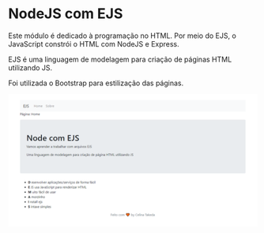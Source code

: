# NodeJS com EJS
Este módulo é dedicado à programação no HTML. Por meio do EJS, o JavaScript constrói o HTML com NodeJS e Express.

EJS é uma linguagem de modelagem para criação de páginas HTML utilizando JS.

Foi utilizada o Bootstrap para estilização das páginas.

<p>
  <img src=".github/node-EJS.png">
</p>
